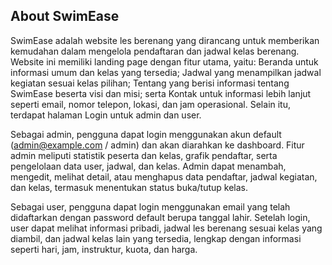 ## About SwimEase

SwimEase adalah website les berenang yang dirancang untuk memberikan kemudahan dalam mengelola pendaftaran dan jadwal kelas berenang. Website ini memiliki landing page dengan fitur utama, yaitu: Beranda untuk informasi umum dan kelas yang tersedia; Jadwal yang menampilkan jadwal kegiatan sesuai kelas pilihan; Tentang yang berisi informasi tentang SwimEase beserta visi dan misi; serta Kontak untuk informasi lebih lanjut seperti email, nomor telepon, lokasi, dan jam operasional. Selain itu, terdapat halaman Login untuk admin dan user.

Sebagai admin, pengguna dapat login menggunakan akun default (admin@example.com / admin) dan akan diarahkan ke dashboard. Fitur admin meliputi statistik peserta dan kelas, grafik pendaftar, serta pengelolaan data user, jadwal, dan kelas. Admin dapat menambah, mengedit, melihat detail, atau menghapus data pendaftar, jadwal kegiatan, dan kelas, termasuk menentukan status buka/tutup kelas.

Sebagai user, pengguna dapat login menggunakan email yang telah didaftarkan dengan password default berupa tanggal lahir. Setelah login, user dapat melihat informasi pribadi, jadwal les berenang sesuai kelas yang diambil, dan jadwal kelas lain yang tersedia, lengkap dengan informasi seperti hari, jam, instruktur, kuota, dan harga.
